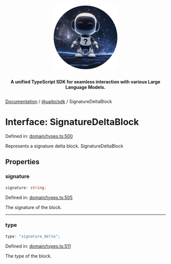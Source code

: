 <div style="display:flex; flex-direction:column; align-items:center;">
<p align="center">
  <img src="../UAITO.png" alt="UAITO Logo" width="200"/>
</p>

<p align="center">
  <strong>A unified TypeScript SDK for seamless interaction with various Large Language Models.</strong>
</p>
</div>

[Documentation](README.md) / [@uaito/sdk](@uaito.sdk.md) / SignatureDeltaBlock

# Interface: SignatureDeltaBlock

Defined in: [domain/types.ts:500](https://github.com/elribonazo/uaito/blob/1a6f6faf1528125623c7d775cf6caa06e2c7ffe4/packages/sdk/src/domain/types.ts#L500)

Represents a signature delta block.
 SignatureDeltaBlock

## Properties

### signature

```ts
signature: string;
```

Defined in: [domain/types.ts:505](https://github.com/elribonazo/uaito/blob/1a6f6faf1528125623c7d775cf6caa06e2c7ffe4/packages/sdk/src/domain/types.ts#L505)

The signature of the block.

***

### type

```ts
type: "signature_delta";
```

Defined in: [domain/types.ts:511](https://github.com/elribonazo/uaito/blob/1a6f6faf1528125623c7d775cf6caa06e2c7ffe4/packages/sdk/src/domain/types.ts#L511)

The type of the block.
